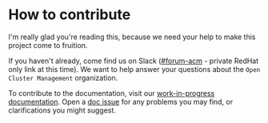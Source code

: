# How to contribute

I'm really glad you're reading this, because we need your help to make this project come to fruition.

If you haven't already, come find us on Slack ([#forum-acm](https://coreos.slack.com/archives/CTDEY6EEA) - private RedHat only link at this time). We want to help answer your questions about the `Open Cluster Management` organization.

To contribute to the documentation, visit our [work-in-progress documentation](https://github.com/open-cluster-management/rhacm-docs/blob/2.0_stage/README.md). Open a [doc issue](https://github.com/open-cluster-management/rhacm-docs/issues/new) for any problems you may find, or clarifications you might suggest.
